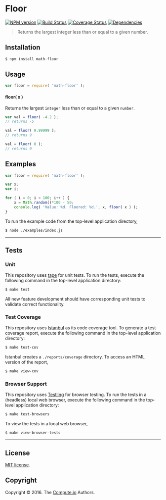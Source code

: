 Floor
===
[![NPM version][npm-image]][npm-url] [![Build Status][build-image]][build-url] [![Coverage Status][coverage-image]][coverage-url] [![Dependencies][dependencies-image]][dependencies-url]

> Returns the largest integer less than or equal to a given number.


## Installation

``` bash
$ npm install math-floor
```


## Usage

``` javascript
var floor = require( 'math-floor' );
```

#### floor( x )

Returns the largest `integer` less than or equal to a given `number`.

``` javascript
var val = floor( -4.2 );
// returns -5

val = floor( 9.99999 );
// returns 9

val = floor( 0 );
// returns 0
```


## Examples

``` javascript
var floor = require( 'math-floor' );

var x;
var i;

for ( i = 0; i < 100; i++ ) {
	x = Math.random()*100 - 50;
	console.log( 'Value: %d. Floored: %d.', x, floor( x ) );
}
```

To run the example code from the top-level application directory,

``` bash
$ node ./examples/index.js
```


---
## Tests

### Unit

This repository uses [tape][tape] for unit tests. To run the tests, execute the following command in the top-level application directory:

``` bash
$ make test
```

All new feature development should have corresponding unit tests to validate correct functionality.


### Test Coverage

This repository uses [Istanbul][istanbul] as its code coverage tool. To generate a test coverage report, execute the following command in the top-level application directory:

``` bash
$ make test-cov
```

Istanbul creates a `./reports/coverage` directory. To access an HTML version of the report,

``` bash
$ make view-cov
```


### Browser Support

This repository uses [Testling][testling] for browser testing. To run the tests in a (headless) local web browser, execute the following command in the top-level application directory:

``` bash
$ make test-browsers
```

To view the tests in a local web browser,

``` bash
$ make view-browser-tests
```

<!-- [![browser support][browsers-image]][browsers-url] -->


---
## License

[MIT license](http://opensource.org/licenses/MIT).


## Copyright

Copyright &copy; 2016. The [Compute.io][compute-io] Authors.


[npm-image]: http://img.shields.io/npm/v/math-floor.svg
[npm-url]: https://npmjs.org/package/math-floor

[build-image]: http://img.shields.io/travis/math-io/floor/master.svg
[build-url]: https://travis-ci.org/math-io/floor

[coverage-image]: https://img.shields.io/codecov/c/github/math-io/floor/master.svg
[coverage-url]: https://codecov.io/github/math-io/floor?branch=master

[dependencies-image]: http://img.shields.io/david/math-io/floor.svg
[dependencies-url]: https://david-dm.org/math-io/floor

[dev-dependencies-image]: http://img.shields.io/david/dev/math-io/floor.svg
[dev-dependencies-url]: https://david-dm.org/dev/math-io/floor

[github-issues-image]: http://img.shields.io/github/issues/math-io/floor.svg
[github-issues-url]: https://github.com/math-io/floor/issues

[tape]: https://github.com/substack/tape
[istanbul]: https://github.com/gotwarlost/istanbul
[testling]: https://ci.testling.com

[compute-io]: https://github.com/compute-io/
